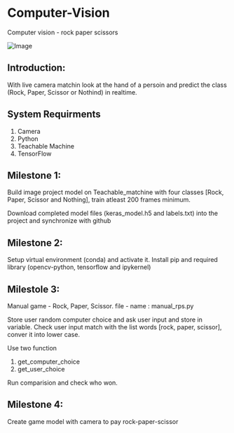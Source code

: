 # Computer-Vision
Computer vision - rock paper scissors 

![Image](https://wp-assets.futurism.com/2014/05/rock-paper-scissors.jpg)

## Introduction:
With live camera matchin look at the hand of a persoin and predict the class (Rock, Paper, Scissor or Nothind) in realtime.

## System Requirments
1) Camera
2) Python
3) Teachable Machine
4) TensorFlow


## Milestone 1:

Build image project model on Teachable_matchine with four classes [Rock, Paper, Scissor and Nothing], train atleast 200 frames minimum.

Download completed model files (keras_model.h5 and labels.txt) into the project and synchronize with github


## Milestone 2:

Setup virtual environment (conda) and activate it.
Install pip and required library (opencv-python, tensorflow and ipykernel)

## Milestole 3:
Manual game - Rock, Paper, Scissor. 
file - name : manual_rps.py

Store user random computer choice and ask user input and store in variable. Check user input match with the list words [rock, paper, scissor], conver it into lower case.

Use two function
1) get_computer_choice
2) get_user_choice

Run comparision and check who won.


## Milestone 4:
Create game model with camera to pay rock-paper-scissor


